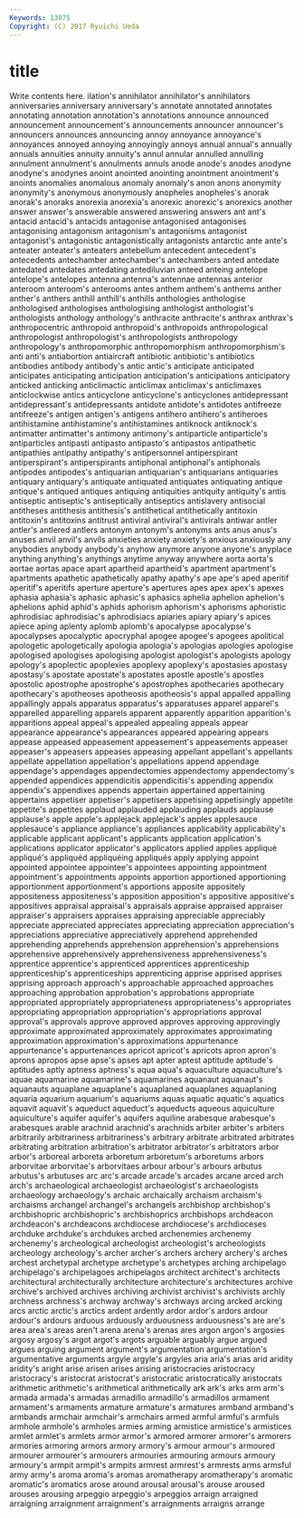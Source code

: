 ```yaml
---
Keywords: 13075 
Copyright: (C) 2017 Ryuichi Ueda
---
```


# title

Write contents here.
ilation's annihilator annihilator's
annihilators anniversaries anniversary anniversary's annotate annotated annotates annotating annotation annotation's
annotations announce announced announcement announcement's announcements announcer announcer's announcers announces
announcing annoy annoyance annoyance's annoyances annoyed annoying annoyingly annoys annual
annual's annually annuals annuities annuity annuity's annul annular annulled annulling
annulment annulment's annulments annuls anode anode's anodes anodyne anodyne's anodynes
anoint anointed anointing anointment anointment's anoints anomalies anomalous anomaly anomaly's
anon anons anonymity anonymity's anonymous anonymously anopheles anopheles's anorak anorak's
anoraks anorexia anorexia's anorexic anorexic's anorexics another answer answer's answerable
answered answering answers ant ant's antacid antacid's antacids antagonise antagonised
antagonises antagonising antagonism antagonism's antagonisms antagonist antagonist's antagonistic antagonistically antagonists
antarctic ante ante's anteater anteater's anteaters antebellum antecedent antecedent's antecedents
antechamber antechamber's antechambers anted antedate antedated antedates antedating antediluvian anteed
anteing antelope antelope's antelopes antenna antenna's antennae antennas anterior anteroom
anteroom's anterooms antes anthem anthem's anthems anther anther's anthers anthill
anthill's anthills anthologies anthologise anthologised anthologises anthologising anthologist anthologist's anthologists
anthology anthology's anthracite anthracite's anthrax anthrax's anthropocentric anthropoid anthropoid's anthropoids
anthropological anthropologist anthropologist's anthropologists anthropology anthropology's anthropomorphic anthropomorphism anthropomorphism's anti
anti's antiabortion antiaircraft antibiotic antibiotic's antibiotics antibodies antibody antibody's antic
antic's anticipate anticipated anticipates anticipating anticipation anticipation's anticipations anticipatory anticked
anticking anticlimactic anticlimax anticlimax's anticlimaxes anticlockwise antics anticyclone anticyclone's anticyclones
antidepressant antidepressant's antidepressants antidote antidote's antidotes antifreeze antifreeze's antigen antigen's
antigens antihero antihero's antiheroes antihistamine antihistamine's antihistamines antiknock antiknock's antimatter
antimatter's antimony antimony's antiparticle antiparticle's antiparticles antipasti antipasto antipasto's antipastos
antipathetic antipathies antipathy antipathy's antipersonnel antiperspirant antiperspirant's antiperspirants antiphonal antiphonal's
antiphonals antipodes antipodes's antiquarian antiquarian's antiquarians antiquaries antiquary antiquary's antiquate
antiquated antiquates antiquating antique antique's antiqued antiques antiquing antiquities antiquity
antiquity's antis antiseptic antiseptic's antiseptically antiseptics antislavery antisocial antitheses antithesis
antithesis's antithetical antithetically antitoxin antitoxin's antitoxins antitrust antiviral antiviral's antivirals
antiwar antler antler's antlered antlers antonym antonym's antonyms ants anus
anus's anuses anvil anvil's anvils anxieties anxiety anxiety's anxious anxiously
any anybodies anybody anybody's anyhow anymore anyone anyone's anyplace anything
anything's anythings anytime anyway anywhere aorta aorta's aortae aortas apace
apart apartheid apartheid's apartment apartment's apartments apathetic apathetically apathy apathy's
ape ape's aped aperitif aperitif's aperitifs aperture aperture's apertures apes
apex apex's apexes aphasia aphasia's aphasic aphasic's aphasics aphelia aphelion
aphelion's aphelions aphid aphid's aphids aphorism aphorism's aphorisms aphoristic aphrodisiac
aphrodisiac's aphrodisiacs apiaries apiary apiary's apices apiece aping aplenty aplomb
aplomb's apocalypse apocalypse's apocalypses apocalyptic apocryphal apogee apogee's apogees apolitical
apologetic apologetically apologia apologia's apologias apologies apologise apologised apologises apologising
apologist apologist's apologists apology apology's apoplectic apoplexies apoplexy apoplexy's apostasies
apostasy apostasy's apostate apostate's apostates apostle apostle's apostles apostolic apostrophe
apostrophe's apostrophes apothecaries apothecary apothecary's apotheoses apotheosis apotheosis's appal appalled
appalling appallingly appals apparatus apparatus's apparatuses apparel apparel's apparelled apparelling
apparels apparent apparently apparition apparition's apparitions appeal appeal's appealed appealing
appeals appear appearance appearance's appearances appeared appearing appears appease appeased
appeasement appeasement's appeasements appeaser appeaser's appeasers appeases appeasing appellant appellant's
appellants appellate appellation appellation's appellations append appendage appendage's appendages appendectomies
appendectomy appendectomy's appended appendices appendicitis appendicitis's appending appendix appendix's appendixes
appends appertain appertained appertaining appertains appetiser appetiser's appetisers appetising appetisingly
appetite appetite's appetites applaud applauded applauding applauds applause applause's apple
apple's applejack applejack's apples applesauce applesauce's appliance appliance's appliances applicability
applicability's applicable applicant applicant's applicants application application's applications applicator applicator's
applicators applied applies appliqué appliqué's appliquéd appliquéing appliqués apply applying
appoint appointed appointee appointee's appointees appointing appointment appointment's appointments appoints
apportion apportioned apportioning apportionment apportionment's apportions apposite appositely appositeness appositeness's
apposition apposition's appositive appositive's appositives appraisal appraisal's appraisals appraise appraised
appraiser appraiser's appraisers appraises appraising appreciable appreciably appreciate appreciated appreciates
appreciating appreciation appreciation's appreciations appreciative appreciatively apprehend apprehended apprehending apprehends
apprehension apprehension's apprehensions apprehensive apprehensively apprehensiveness apprehensiveness's apprentice apprentice's apprenticed
apprentices apprenticeship apprenticeship's apprenticeships apprenticing apprise apprised apprises apprising approach
approach's approachable approached approaches approaching approbation approbation's approbations appropriate appropriated
appropriately appropriateness appropriateness's appropriates appropriating appropriation appropriation's appropriations approval approval's
approvals approve approved approves approving approvingly approximate approximated approximately approximates
approximating approximation approximation's approximations appurtenance appurtenance's appurtenances apricot apricot's apricots
apron apron's aprons apropos apse apse's apses apt apter aptest
aptitude aptitude's aptitudes aptly aptness aptness's aqua aqua's aquaculture aquaculture's
aquae aquamarine aquamarine's aquamarines aquanaut aquanaut's aquanauts aquaplane aquaplane's aquaplaned
aquaplanes aquaplaning aquaria aquarium aquarium's aquariums aquas aquatic aquatic's aquatics
aquavit aquavit's aqueduct aqueduct's aqueducts aqueous aquiculture aquiculture's aquifer aquifer's
aquifers aquiline arabesque arabesque's arabesques arable arachnid arachnid's arachnids arbiter
arbiter's arbiters arbitrarily arbitrariness arbitrariness's arbitrary arbitrate arbitrated arbitrates arbitrating
arbitration arbitration's arbitrator arbitrator's arbitrators arbor arbor's arboreal arboreta arboretum
arboretum's arboretums arbors arborvitae arborvitae's arborvitaes arbour arbour's arbours arbutus
arbutus's arbutuses arc arc's arcade arcade's arcades arcane arced arch
arch's archaeological archaeologist archaeologist's archaeologists archaeology archaeology's archaic archaically archaism
archaism's archaisms archangel archangel's archangels archbishop archbishop's archbishopric archbishopric's archbishoprics
archbishops archdeacon archdeacon's archdeacons archdiocese archdiocese's archdioceses archduke archduke's archdukes
arched archenemies archenemy archenemy's archeological archeologist archeologist's archeologists archeology archeology's
archer archer's archers archery archery's arches archest archetypal archetype archetype's
archetypes arching archipelago archipelago's archipelagoes archipelagos architect architect's architects architectural
architecturally architecture architecture's architectures archive archive's archived archives archiving archivist
archivist's archivists archly archness archness's archway archway's archways arcing arcked
arcking arcs arctic arctic's arctics ardent ardently ardor ardor's ardors
ardour ardour's ardours arduous arduously arduousness arduousness's are are's area
area's areas aren't arena arena's arenas ares argon argon's argosies
argosy argosy's argot argot's argots arguable arguably argue argued argues
arguing argument argument's argumentation argumentation's argumentative arguments argyle argyle's argyles
aria aria's arias arid aridity aridity's aright arise arisen arises
arising aristocracies aristocracy aristocracy's aristocrat aristocrat's aristocratic aristocratically aristocrats arithmetic
arithmetic's arithmetical arithmetically ark ark's arks arm arm's armada armada's
armadas armadillo armadillo's armadillos armament armament's armaments armature armature's armatures
armband armband's armbands armchair armchair's armchairs armed armful armful's armfuls
armhole armhole's armholes armies arming armistice armistice's armistices armlet armlet's
armlets armor armor's armored armorer armorer's armorers armories armoring armors
armory armory's armour armour's armoured armourer armourer's armourers armouries armouring
armours armoury armoury's armpit armpit's armpits armrest armrest's armrests arms
armsful army army's aroma aroma's aromas aromatherapy aromatherapy's aromatic aromatic's
aromatics arose around arousal arousal's arouse aroused arouses arousing arpeggio
arpeggio's arpeggios arraign arraigned arraigning arraignment arraignment's arraignments arraigns arrange
